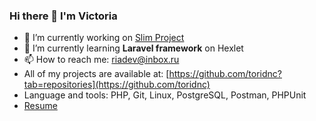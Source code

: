 ### Hi there 👋 I'm Victoria

- 🔭 I’m currently working on [Slim Project](https://github.com/toridnc/hexlet-slim-example)
- 🌱 I’m currently learning **Laravel framework** on Hexlet
- 📫 How to reach me: riadev@inbox.ru
- All of my projects are available at: [https://github.com/toridnc?tab=repositories](https://github.com/toridnc)
- Language and tools: PHP, Git, Linux, PostgreSQL, Postman, PHPUnit
- [Resume](https://spb.hh.ru/resume/5c1a3d71ff098416990039ed1f72345872644c)
